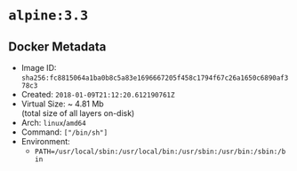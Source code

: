 # `alpine:3.3`

## Docker Metadata

- Image ID: `sha256:fc8815064a1ba0b8c5a83e1696667205f458c1794f67c26a1650c6890af378c3`
- Created: `2018-01-09T21:12:20.612190761Z`
- Virtual Size: ~ 4.81 Mb  
  (total size of all layers on-disk)
- Arch: `linux`/`amd64`
- Command: `["/bin/sh"]`
- Environment:
  - `PATH=/usr/local/sbin:/usr/local/bin:/usr/sbin:/usr/bin:/sbin:/bin`
